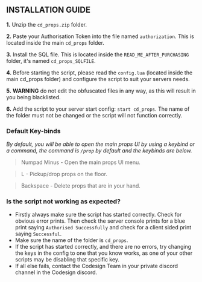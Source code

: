 ## INSTALLATION GUIDE
**1.** Unzip the `cd_props.zip` folder.

**2.** Paste your Authorisation Token into the file named `authorization`. This is located inside the main `cd_props` folder.

**3.** Install the SQL file. This is located inside the `READ_ME_AFTER_PURCHASING` folder, it's named `cd_props_SQLFILE`.

 **4.** Before starting the script, please read the `config.lua` (located inside the main cd_props folder) and  configure the script to suit your servers needs.
 
 **5.** **WARNING** do not edit the obfuscated files in any way, as this will result in you being blacklisted.
 
 **6.** Add the script to your server start config: `start cd_props`. The name of the folder must not be changed or the script will not function correctly.

### Default Key-binds
*By default, you will be able to open the main props UI by using a keybind or a command, the command is `/prop` by default and the keybinds are below.*
> Numpad Minus - Open the main props UI menu.

> L - Pickup/drop props on the floor.

> Backspace - Delete props that are in your hand.

### Is the script not working as expected?
 - Firstly always make sure the script has started correctly. Check for obvious error prints. Then check the server console prints for a blue print saying `Authorised Successfully` and check for a client sided print saying `Successful`.
 - Make sure the name of the folder is `cd_props`.
 - If the script has started correctly, and there are no errors, try changing the keys in the config to one that you know works, as one of your other scripts may be disabling that specific key.
 - If all else fails, contact the Codesign Team in your private discord channel in the Codesign discord.
